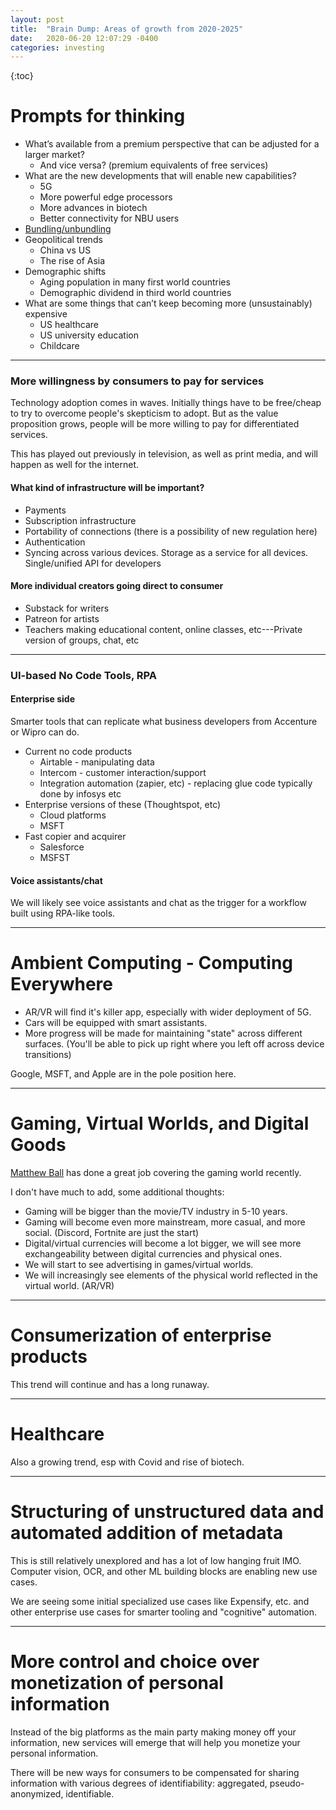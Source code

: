 ```yaml
---
layout: post
title:  "Brain Dump: Areas of growth from 2020-2025"
date:   2020-06-20 12:07:29 -0400
categories: investing
---
```


{:toc}

# Prompts for thinking

* What’s available from a premium perspective that can be adjusted for a larger market?
  * And vice versa? (premium equivalents of free services)
* What are the new developments that will enable new capabilities?
  * 5G
  * More powerful edge processors
  * More advances in biotech
  * Better connectivity for NBU users
* [Bundling/unbundling](https://hbr.org/2014/07/marc-andreessen-and-jim-barksdale-on-how-to-make-money)
* Geopolitical trends
  * China vs US
  * The rise of Asia
* Demographic shifts 
  * Aging population in many first world countries
  * Demographic dividend in third world countries
* What are some things that can’t keep becoming more (unsustainably) expensive
  * US healthcare
  * US university education
  * Childcare

***

### More willingness by consumers to pay for services

Technology adoption comes in waves. 
Initially things have to be free/cheap to try to overcome people's skepticism to adopt. But as the value proposition grows, people will be more willing to pay for differentiated services.

This has played out previously in television, as well as print media, and will happen as well for the internet.


#### What kind of infrastructure will be important?
* Payments
* Subscription infrastructure 
* Portability of connections (there is a possibility of new regulation here)
* Authentication
* Syncing across various devices. Storage as a service for all devices. Single/unified API for developers

#### More individual creators going direct to consumer
* Substack for writers
* Patreon for artists
* Teachers making educational content, online classes, etc---Private version of groups, chat, etc

***

### UI-based No Code Tools, RPA

#### Enterprise side
Smarter tools that can replicate what business developers from Accenture or Wipro can do.
* Current no code products 
  * Airtable - manipulating data
  * Intercom - customer interaction/support
  * Integration automation (zapier, etc) - replacing glue code typically done by infosys etc
* Enterprise versions of these (Thoughtspot, etc)
  * Cloud platforms
  * MSFT
* Fast copier and acquirer
  * Salesforce
  * MSFST

#### Voice assistants/chat

We will likely see voice assistants and chat as the trigger for a workflow built using RPA-like tools.



***
# Ambient Computing - Computing Everywhere

* AR/VR will find it's killer app, especially with wider deployment of 5G.
* Cars will be equipped with smart assistants.
* More progress will be made for maintaining "state" across different surfaces. (You'll be able to pick up right where you left off across device transitions)

Google, MSFT, and Apple are in the pole position here.

***
# Gaming, Virtual Worlds, and Digital Goods

[Matthew Ball](https://www.matthewball.vc/video-gaming) has done a great job covering the gaming world recently.

I don't have much to add, some additional thoughts:
* Gaming will be bigger than the movie/TV industry in 5-10 years.
* Gaming will become even more mainstream, more casual, and more social. (Discord, Fortnite are just the start)
* Digital/virtual currencies will become a lot bigger, we will see more exchangeability between digital currencies and physical ones.
* We will start to see advertising in games/virtual worlds.
* We will increasingly see elements of the physical world reflected in the virtual world. (AR/VR)

***
# Consumerization of enterprise products
This trend will continue and has a long runaway.

***
# Healthcare

Also a growing trend, esp with Covid and rise of biotech.


***
# Structuring of unstructured data and automated addition of metadata 

This is still relatively unexplored and has a lot of low hanging fruit IMO.
Computer vision, OCR, and other ML building blocks are enabling new use cases.

We are seeing some initial specialized use cases like Expensify, etc. and other enterprise use cases for smarter tooling and "cognitive" automation.

***
# More control and choice over monetization of personal information

Instead of the big platforms as the main party making money off your information, new services will emerge that will help you monetize your personal information.

There will be new ways for consumers to be compensated for sharing information with various degrees of identifiability: aggregated, pseudo-anonymized, identifiable.

 